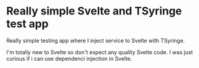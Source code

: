 # Really simple Svelte and TSyringe test app

Really simple testing app where I inject service to Svelte with TSyringe.

I'm totally new to Svelte so don't expect any quality Svelte code. I was just curious if i can use dependenci injection in Svelte.
